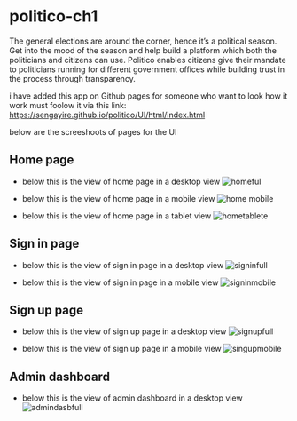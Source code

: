 # politico-ch1

The general elections are around the corner, hence it’s a political season. Get into the mood of the season and help build a platform which both the politicians and citizens can use.
Politico enables citizens give their mandate to politicians running for different government offices
while building trust in the process through transparency.

i have added this app on Github pages for someone who want to look how it work must foolow it via this link: https://sengayire.github.io/politico/UI/html/index.html

below are the screeshoots of pages for the UI

## Home page
- below this is the view of home page in a desktop view
![homeful](https://user-images.githubusercontent.com/22425325/52837008-b008d380-30f5-11e9-9815-cf6ccde3d53a.png)

- below this is the view of home page in a mobile view
![home mobile](https://user-images.githubusercontent.com/22425325/52837050-e5adbc80-30f5-11e9-9238-035ca8432f45.png)

- below this is the view of home page in a tablet view
![hometablete](https://user-images.githubusercontent.com/22425325/52837073-fe1dd700-30f5-11e9-94d8-0bc2241573ad.png)


## Sign in page
- below this is the view of sign in page in a desktop view
![signinfull](https://user-images.githubusercontent.com/22425325/52837090-1beb3c00-30f6-11e9-83aa-0fcafc9d9455.png)

-  below this is the view of sign in page in a mobile view
![signinmobile](https://user-images.githubusercontent.com/22425325/52837112-31f8fc80-30f6-11e9-84b1-02cabad46e20.png)

## Sign up page
- below this is the view of sign up page in a desktop view
![signupfull](https://user-images.githubusercontent.com/22425325/52837142-4c32da80-30f6-11e9-8be8-788392280762.png)

- below this is the view of sign up page in a mobile view
![singupmobile](https://user-images.githubusercontent.com/22425325/52837175-67054f00-30f6-11e9-98bf-4e22ac424f7b.png)

## Admin dashboard
- below this is the view of admin dashboard in a desktop view
![admindasbfull](https://user-images.githubusercontent.com/22425325/52837222-8603e100-30f6-11e9-9c57-e9d50f957a0d.png)


